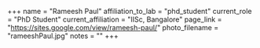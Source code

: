 +++
name = "Rameesh Paul"
affiliation_to_lab = "phd_student"
current_role = "PhD Student"
current_affiliation = "IISc, Bangalore"
page_link = "https://sites.google.com/view/rameesh-paul/"
photo_filename = "rameeshPaul.jpg"
notes = ""
+++
    